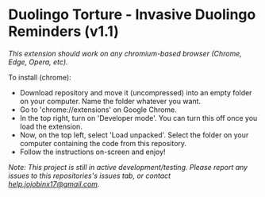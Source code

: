# Duolingo Torture - Invasive Duolingo Reminders (v1.1)

_This extension should work on any chromium-based browser (Chrome, Edge, Opera, etc)._

To install (chrome):

- Download repository and move it (uncompressed) into an empty folder on your computer. Name the folder whatever you want.
- Go to 'chrome://extensions' on Google Chrome.
- In the top right, turn on 'Developer mode'. You can turn this off once you load the extension.
- Now, on the top left, select 'Load unpacked'. Select the folder on your computer containing the code from this repository.
- Follow the instructions on-screen and enjoy!

_Note: This project is still in active development/testing. Please report any issues to this repositories's issues tab, or contact help.jojobinx17@gmail.com._

